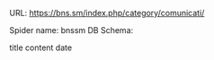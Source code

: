 URL: https://bns.sm/index.php/category/comunicati/

Spider name: bnssm
DB Schema:

title
content
date